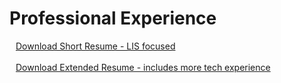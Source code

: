 <style>
    p {
        margin-left: 10px;
    }
</style>
# Professional Experience
[Download Short Resume - LIS focused](/docs/hulet_resume_short.pdf)
<br><br>
[Download Extended Resume - includes more tech experience](/docs/hulet_resume_long.pdf)
<br><br>
